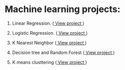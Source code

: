 
# Machine learning projects:

1) Linear Regression. (<a href="http://nbviewer.jupyter.org/gist/Keerthivasan-A/57e65b159df4de883c1e4ed291d79ae0" target="_blank"> View project </a>)

2) Logistic Regression. (<a href="http://nbviewer.jupyter.org/gist/Keerthivasan-A/b935c6ceeacf9b77c269186bbcccaaf2" target="_blank"> View project </a>)

3) K Nearest Neighbor (<a href="http://nbviewer.jupyter.org/gist/Keerthivasan-A/c81fefb9aa3f6b5e4a2c48bbbc2f5a19" target="_blank"> View project </a>)

4) Decision tree and Random Forest (<a href="http://nbviewer.jupyter.org/gist/Keerthivasan-A/532f15a0e7691196476048cd90c7dd78" target="_blank"> View project </a>)

5) K means clusttering (<a href="http://nbviewer.jupyter.org/gist/Keerthivasan-A/e470a26e9c264e81ab1270328c7bdf58" target="_blank"> View project </a>)
